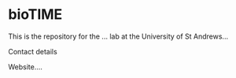 # bioTIME

This is the repository for the ... lab at the University of St Andrews...

Contact details

Website....
